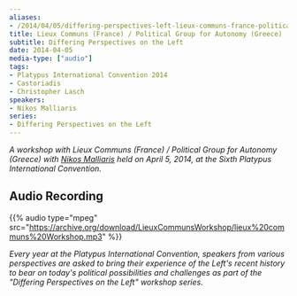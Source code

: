 ```yaml
---
aliases:
- /2014/04/05/differing-perspectives-left-lieux-communs-france-political-group-autonomy-greece
title: Lieux Communs (France) / Political Group for Autonomy (Greece)
subtitle: Differing Perspectives on the Left
date: 2014-04-05
media-type: ["audio"]
tags:
- Platypus International Convention 2014
- Castoriadis
- Christopher Lasch
speakers:
- Nikos Malliaris
series:
- Differing Perspectives on the Left
---
```


_A workshop with Lieux Communs (France) / Political Group for Autonomy (Greece) with [Nikos Malliaris](/speakers/nikos-malliaris/) held on April 5, 2014, at the Sixth Platypus International Convention._

## Audio Recording

{{% audio type="mpeg" src="https://archive.org/download/LieuxCommunsWorkshop/lieux%20communs%20Workshop.mp3" %}}

_Every year at the Platypus International Convention, speakers from various perspectives are asked to bring their experience of the Left's recent history to bear on today's political possibilities and challenges as part of the "Differing Perspectives on the Left" workshop series._
